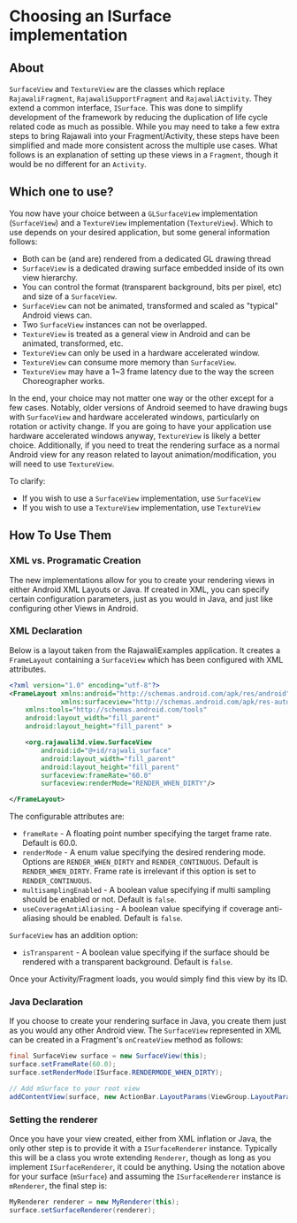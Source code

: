 # Choosing an ISurface implementation

## About

`SurfaceView` and `TextureView` are the classes which replace `RajawaliFragment`, `RajawaliSupportFragment` and `RajawaliActivity`. They extend a common interface, `ISurface`. This was done to simplify development of the framework by reducing the duplication of life cycle related code as much as possible. While you may need to take a few extra steps to bring Rajawali into your Fragment/Activity, these steps have been simplified and made more consistent across the multiple use cases. What follows is an explanation of setting up these views in a `Fragment`, though it would be no different for an `Activity`.

## Which one to use?

You now have your choice between a `GLSurfaceView` implementation (`SurfaceView`) and a `TextureView` implementation (`TextureView`). Which to use depends on your desired application, but some general information follows:

* Both can be (and are) rendered from a dedicated GL drawing thread
* `SurfaceView` is a dedicated drawing surface embedded inside of its own view hierarchy. 
* You can control the format (transparent background, bits per pixel, etc) and size of a `SurfaceView`.
* `SurfaceView` can not be animated, transformed and scaled as "typical" Android views can.
* Two `SurfaceView` instances can not be overlapped.
* `TextureView` is treated as a general view in Android and can be animated, transformed, etc.
* `TextureView` can only be used in a hardware accelerated window. 
* `TextureView` can consume more memory than `SurfaceView`.
* `TextureView` may have a 1~3 frame latency due to the way the screen Choreographer works.

In the end, your choice may not matter one way or the other except for a few cases. Notably, older versions of Android seemed to have drawing bugs with `SurfaceView` and hardware accelerated windows, particularly on rotation or activity change. If you are going to have your application use hardware accelerated windows anyway, `TextureView` is likely a better choice. Additionally, if you need to treat the rendering surface as a normal Android view for any reason related to layout animation/modification, you will need to use `TextureView`.

To clarify:
* If you wish to use a `SurfaceView` implementation, use `SurfaceView`
* If you wish to use a `TextureView` implementation, use `TextureView`

## How To Use Them

### XML vs. Programatic Creation
The new implementations allow for you to create your rendering views in either Android XML Layouts or Java. If created in XML, you can specify certain configuration parameters, just as you would in Java, and just like configuring other Views in Android.

### XML Declaration
Below is a layout taken from the RajawaliExamples application. It creates a `FrameLayout` containing a `SurfaceView` which has been configured with XML attributes. 

```XML
<?xml version="1.0" encoding="utf-8"?>
<FrameLayout xmlns:android="http://schemas.android.com/apk/res/android"
             xmlns:surfaceview="http://schemas.android.com/apk/res-auto"
    xmlns:tools="http://schemas.android.com/tools"
    android:layout_width="fill_parent"
    android:layout_height="fill_parent" >

    <org.rajawali3d.view.SurfaceView
        android:id="@+id/rajwali_surface"
        android:layout_width="fill_parent"
        android:layout_height="fill_parent"
        surfaceview:frameRate="60.0"
        surfaceview:renderMode="RENDER_WHEN_DIRTY"/>

</FrameLayout>
```

The configurable attributes are:

* `frameRate` - A floating point number specifying the target frame rate. Default is 60.0.
* `renderMode` - A enum value specifying the desired rendering mode. Options are `RENDER_WHEN_DIRTY` and `RENDER_CONTINUOUS`. Default is `RENDER_WHEN_DIRTY`. Frame rate is irrelevant if this option is set to `RENDER_CONTINUOUS`.
* `multisamplingEnabled` - A boolean value specifying if multi sampling should be enabled or not. Default is `false`.
* `useCoverageAntiAliasing` - A boolean value specifying if coverage anti-aliasing should be enabled. Default is `false`.

`SurfaceView` has an addition option:

* `isTransparent` - A boolean value specifying if the surface should be rendered with a transparent background. Default is `false`.

Once your Activity/Fragment loads, you would simply find this view by its ID.

### Java Declaration
If you choose to create your rendering surface in Java, you create them just as you would any other Android view. The `SurfaceView` represented in XML can be created in a Fragment's `onCreateView` method as follows:

```java
final SurfaceView surface = new SurfaceView(this);
surface.setFrameRate(60.0);
surface.setRenderMode(ISurface.RENDERMODE_WHEN_DIRTY);

// Add mSurface to your root view
addContentView(surface, new ActionBar.LayoutParams(ViewGroup.LayoutParams.MATCH_PARENT));
```

### Setting the renderer
Once you have your view created, either from XML inflation or Java, the only other step is to provide it with a `ISurfaceRenderer` instance. Typically this will be a class you wrote extending `Renderer`, though as long as you implement `ISurfaceRenderer`, it could be anything. Using the notation above for your surface (`mSurface`) and assuming the `ISurfaceRenderer` instance is `mRenderer`, the final step is:

```java
MyRenderer renderer = new MyRenderer(this);
surface.setSurfaceRenderer(renderer);
```